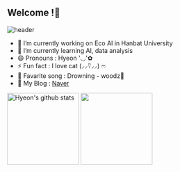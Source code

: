 ## Welcome !👋
<!--title-->
![header](https://capsule-render.vercel.app/api?type=wave&color=auto&height=250&section=header&text=Hyeon's%20IT%20World&fontSize=90&theme=radical)
<!--introduce-->
- 🔭 I’m currently working on Eco AI in Hanbat University
- 🌱 I’m currently learning AI, data analysis
- 😄 Pronouns : Hyeon '◡'✿
- ⚡ Fun fact : I love cat ​(⸝⸝⍢⸝⸝) ෆ
- 🎼 Favarite song : Drowning - woodz🎵
- 📰 My Blog : [Naver](https://blog.naver.com/mfireon)
<!-- 👯 I’m looking to collaborate on ...
- 🤔 I’m looking for help with ...
- 💬 Ask me about ...
- 📫 How to reach me: ... -->
<a href="https://github.com/hyeon0520"><img align="center" style="height:165px" src="https://github-readme-stats.vercel.app/api?username=hyeon0520&show_icons=true&theme=nord&hide_border=true" alt="Hyeon's github stats" /></a>
<a href="https://github.com/hyeon0520"><img align="center" style="height:165px" src="https://github-readme-stats.vercel.app/api/top-langs/?username=hyeon0520&layout=compact&theme=nord&hide_border=true" /></a><br/>
